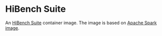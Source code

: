 # HiBench Suite

An [HiBench Suite](https://github.com/intel-hadoop/HiBench) container image. The image is based on [Apache Spark image](https://github.com/fno2010/spark-docker).
